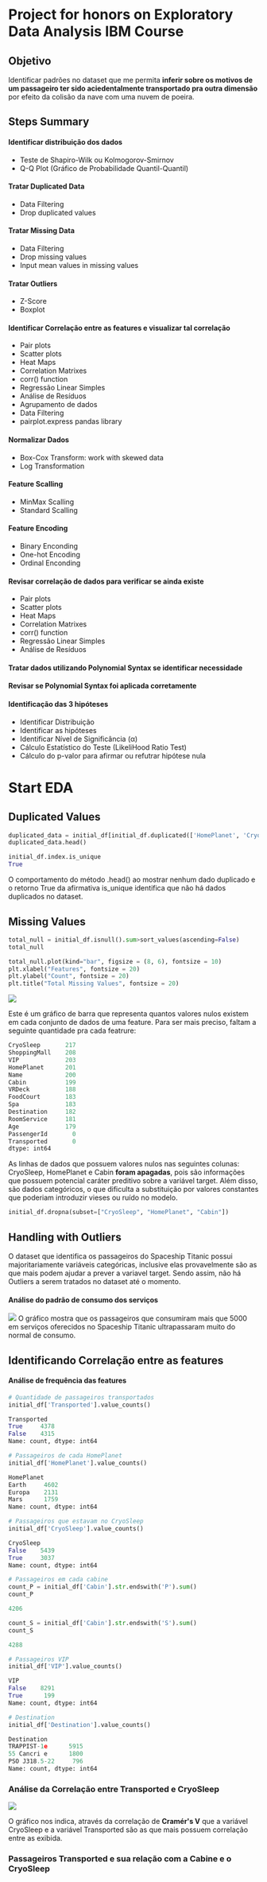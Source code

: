 # Project for honors on Exploratory Data Analysis IBM Course

## Objetivo

Identificar padrões no dataset que me permita **inferir sobre os motivos de um passageiro ter sido aciedentalmente transportado pra outra dimensão** por efeito da colisão da nave com uma nuvem de poeira.

## Steps Summary

#### Identificar distribuição dos dados

- Teste de Shapiro-Wilk ou Kolmogorov-Smirnov
- Q-Q Plot (Gráfico de Probabilidade Quantil-Quantil)

#### Tratar Duplicated Data

- Data Filtering
- Drop duplicated values
  
#### Tratar Missing Data

- Data Filtering
- Drop missing values
- Input mean values in missing values

#### Tratar Outliers

- Z-Score
- Boxplot

#### Identificar Correlação entre as features e visualizar tal correlação

- Pair plots
- Scatter plots
- Heat Maps
- Correlation Matrixes
- corr() function
- Regressão Linear Simples
- Análise de Resíduos
- Agrupamento de dados
- Data Filtering
- pairplot.express pandas library

#### Normalizar Dados

- Box-Cox Transform: work with skewed data
- Log Transformation
 
#### Feature Scalling

- MinMax Scalling
- Standard Scalling

#### Feature Encoding

- Binary Enconding
- One-hot Encoding
- Ordinal Enconding

#### Revisar correlação de dados para verificar se ainda existe

- Pair plots
- Scatter plots
- Heat Maps
- Correlation Matrixes
- corr() function
- Regressão Linear Simples
- Análise de Resíduos

#### Tratar dados utilizando Polynomial Syntax se identificar necessidade

#### Revisar se Polynomial Syntax foi aplicada corretamente

#### Identificação das 3 hipóteses

- Identificar Distribuição
- Identificar as hipóteses
- Identificar Nível de Significância (α)
- Cálculo Estatístico do Teste (LikeliHood Ratio Test)
- Cálculo do p-valor para afirmar ou refutrar hipótese nula


# Start EDA

## Duplicated Values

```python
duplicated_data = initial_df[initial_df.duplicated(['HomePlanet', 'CryoSleep', 'Cabin', 'Destination', 'Age', 'VIP', 'Name', 'Transported'])]
duplicated_data.head()

initial_df.index.is_unique
True
```

O comportamento do método .head() ao mostrar nenhum dado duplicado e o retorno True da afirmativa is_unique identifica que não há dados duplicados no dataset.

## Missing Values
```python
total_null = initial_df.isnull().sum>sort_values(ascending=False)
total_null

total_null.plot(kind="bar", figsize = (8, 6), fontsize = 10)
plt.xlabel("Features", fontsize = 20)
plt.ylabel("Count", fontsize = 20)
plt.title("Total Missing Values", fontsize = 20)
```
![](total_missing_values.png)

Este é um gráfico de barra que representa quantos valores nulos existem em cada conjunto de dados de uma feature. Para ser mais preciso, faltam a seguinte quantidade pra cada featrure:
```python
CryoSleep       217
ShoppingMall    208
VIP             203
HomePlanet      201
Name            200
Cabin           199
VRDeck          188
FoodCourt       183
Spa             183
Destination     182
RoomService     181
Age             179
PassengerId       0
Transported       0
dtype: int64
```

As linhas de dados que possuem valores nulos nas seguintes colunas: CryoSleep, HomePlanet e Cabin **foram apagadas**, pois são informações que possuem potencial caráter preditivo sobre a variável target. Além disso, são dados categóricos, o que dificulta a substituição por valores constantes que poderiam introduzir vieses ou ruído no modelo.

```python
initial_df.dropna(subset=["CryoSleep", "HomePlanet", "Cabin"])
```

## Handling with Outliers
O dataset que identifica os passageiros do Spaceship Titanic possui majoritariamente variáveis categóricas, inclusive elas provavelmente são as que mais podem ajudar a prever a variavel target. Sendo assim, não há Outliers a serem tratados no dataset até o momento.

#### Análise do padrão de consumo dos serviços
![](
boxplot_total_bills_service.png)
O gráfico mostra que os passageiros que consumiram mais que 5000 em serviços oferecidos no Spaceship Titanic ultrapassaram muito do normal de consumo.

## Identificando Correlação entre as features

#### Análise de frequência das features

```python
# Quantidade de passageiros transportados
initial_df['Transported'].value_counts()

Transported
True     4378
False    4315
Name: count, dtype: int64

# Passageiros de cada HomePlanet
initial_df['HomePlanet'].value_counts()

HomePlanet
Earth     4602
Europa    2131
Mars      1759
Name: count, dtype: int64

# Passageiros que estavam no CryoSleep
initial_df['CryoSleep'].value_counts()

CryoSleep
False    5439
True     3037
Name: count, dtype: int64

# Passageiros em cada cabine
count_P = initial_df['Cabin'].str.endswith('P').sum()
count_P

4206

count_S = initial_df['Cabin'].str.endswith('S').sum()
count_S

4288

# Passageiros VIP
initial_df['VIP'].value_counts()

VIP
False    8291
True      199
Name: count, dtype: int64

# Destination
initial_df['Destination'].value_counts()

Destination
TRAPPIST-1e      5915
55 Cancri e      1800
PSO J318.5-22     796
Name: count, dtype: int64
```

### Análise da Correlação entre Transported e CryoSleep
![](correlation_features.png)

O gráfico nos indica, através da correlação de **Cramér's V** que a variável CryoSleep e a variável Transported são as que mais possuem correlação entre as exibida.

### Passageiros Transported e sua relação com a Cabine e o CryoSleep





